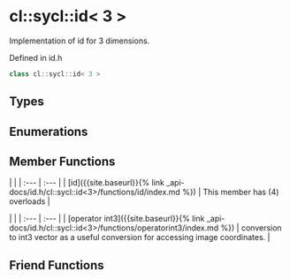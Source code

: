 ---
---
# cl::sycl::id< 3 >

Implementation of id for 3 dimensions. 

Defined in id.h

```cpp
class cl::sycl::id< 3 >
```

## Types

## Enumerations

## Member Functions

   |   |
| :--- | :--- |
| [id]({{site.baseurl}}{% link _api-docs/id.h/cl::sycl::id<3>/functions/id/index.md %}) | This member has (4) overloads |

   |   |
| :--- | :--- |
| [operator int3]({{site.baseurl}}{% link _api-docs/id.h/cl::sycl::id<3>/functions/operatorint3/index.md %}) | conversion to int3 vector as a useful conversion for accessing image coordinates.  |


## Friend Functions

